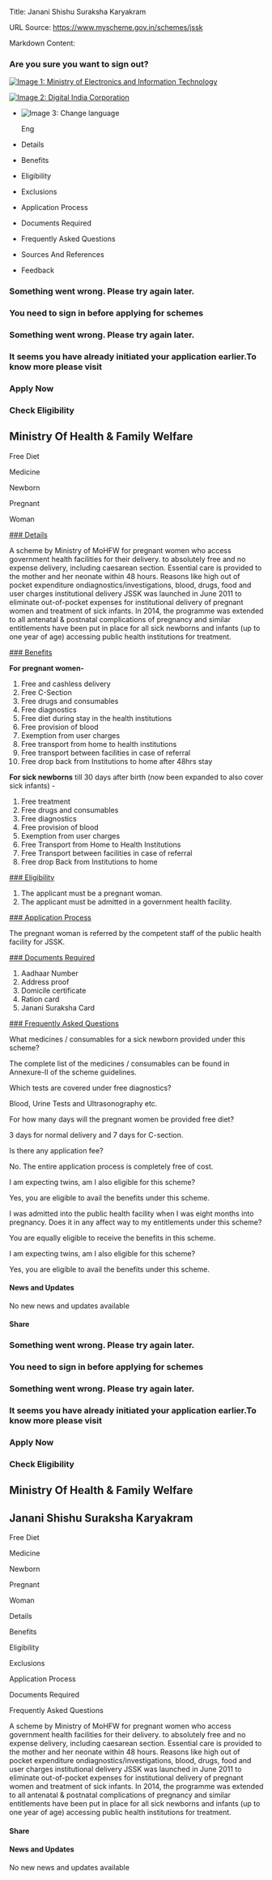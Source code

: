 Title: Janani Shishu Suraksha Karyakram

URL Source: https://www.myscheme.gov.in/schemes/jssk

Markdown Content:
### Are you sure you want to sign out?

[![Image 1: Ministry of Electronics and Information Technology](https://cdn.myscheme.in/images/logos/emblem-black.svg)](https://www.myscheme.gov.in/)

[![Image 2: Digital India Corporation](https://cdn.myscheme.in/images/logos/digital-india-black.svg)](https://www.digitalindia.gov.in/)

*   ![Image 3: Change language](blob:https://www.myscheme.gov.in/b9a31d3949b1882a09ed2f8508d538f3)
    
    Eng
    

*   Details
*   Benefits
*   Eligibility
*   Exclusions
*   Application Process
*   Documents Required
*   Frequently Asked Questions
*   Sources And References
*   Feedback

### Something went wrong. Please try again later.

### 

### You need to sign in before applying for schemes

### Something went wrong. Please try again later.

### It seems you have already initiated your application earlier.To know more please visit

### Apply Now

### Check Eligibility

Ministry Of Health & Family Welfare
-----------------------------------

Free Diet

Medicine

Newborn

Pregnant

Woman

[### Details](https://www.myscheme.gov.in/schemes/jssk#details)

A scheme by Ministry of MoHFW for pregnant women who access government health facilities for their delivery. to absolutely free and no expense delivery, including caesarean section. Essential care is provided to the mother and her neonate within 48 hours. Reasons like high out of pocket expenditure ondiagnostics/investigations, blood, drugs, food and user charges institutional delivery JSSK was launched in June 2011 to eliminate out-of-pocket expenses for institutional delivery of pregnant women and treatment of sick infants. In 2014, the programme was extended to all antenatal & postnatal complications of pregnancy and similar entitlements have been put in place for all sick newborns and infants (up to one year of age) accessing public health institutions for treatment.

[### Benefits](https://www.myscheme.gov.in/schemes/jssk#benefits)

**For pregnant women-**

1.  Free and cashless delivery
2.  Free C-Section
3.  Free drugs and consumables
4.  Free diagnostics
5.  Free diet during stay in the health institutions
6.  Free provision of blood
7.  Exemption from user charges
8.  Free transport from home to health institutions
9.  Free transport between facilities in case of referral
10.  Free drop back from Institutions to home after 48hrs stay

**For sick newborns** till 30 days after birth (now been expanded to also cover sick infants) -

1.  Free treatment
2.  Free drugs and consumables
3.  Free diagnostics
4.  Free provision of blood
5.  Exemption from user charges
6.  Free Transport from Home to Health Institutions
7.  Free Transport between facilities in case of referral
8.  Free drop Back from Institutions to home

[### Eligibility](https://www.myscheme.gov.in/schemes/jssk#eligibility)

1.  The applicant must be a pregnant woman.
2.  The applicant must be admitted in a government health facility.

[### Application Process](https://www.myscheme.gov.in/schemes/jssk#application-process)

The pregnant woman is referred by the competent staff of the public health facility for JSSK.

[### Documents Required](https://www.myscheme.gov.in/schemes/jssk#documents-required)

1.  Aadhaar Number
2.  Address proof
3.  Domicile certificate
4.  Ration card
5.  Janani Suraksha Card

[### Frequently Asked Questions](https://www.myscheme.gov.in/schemes/jssk#faqs)

What medicines / consumables for a sick newborn provided under this scheme?

The complete list of the medicines / consumables can be found in Annexure-II of the scheme guidelines.

Which tests are covered under free diagnostics?

Blood, Urine Tests and Ultrasonography etc.

For how many days will the pregnant women be provided free diet?

3 days for normal delivery and 7 days for C-section.

Is there any application fee?

No. The entire application process is completely free of cost.

I am expecting twins, am I also eligible for this scheme?

Yes, you are eligible to avail the benefits under this scheme.

I was admitted into the public health facility when I was eight months into pregnancy. Does it in any affect way to my entitlements under this scheme?

You are equally eligible to receive the benefits in this scheme.

I am expecting twins, am I also eligible for this scheme?

Yes, you are eligible to avail the benefits under this scheme.

#### News and Updates

No new news and updates available

#### Share

### Something went wrong. Please try again later.

### 

### You need to sign in before applying for schemes

### Something went wrong. Please try again later.

### It seems you have already initiated your application earlier.To know more please visit

### Apply Now

### Check Eligibility

Ministry Of Health & Family Welfare
-----------------------------------

Janani Shishu Suraksha Karyakram
--------------------------------

Free Diet

Medicine

Newborn

Pregnant

Woman

Details

Benefits

Eligibility

Exclusions

Application Process

Documents Required

Frequently Asked Questions

A scheme by Ministry of MoHFW for pregnant women who access government health facilities for their delivery. to absolutely free and no expense delivery, including caesarean section. Essential care is provided to the mother and her neonate within 48 hours. Reasons like high out of pocket expenditure ondiagnostics/investigations, blood, drugs, food and user charges institutional delivery JSSK was launched in June 2011 to eliminate out-of-pocket expenses for institutional delivery of pregnant women and treatment of sick infants. In 2014, the programme was extended to all antenatal & postnatal complications of pregnancy and similar entitlements have been put in place for all sick newborns and infants (up to one year of age) accessing public health institutions for treatment.

#### Share

#### News and Updates

No new news and updates available

